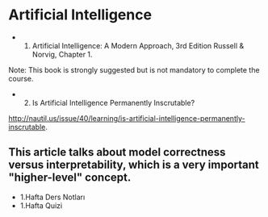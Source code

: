 # Artificial Intelligence
 * 1. Artificial Intelligence: A Modern Approach, 3rd Edition Russell & Norvig, Chapter 1.

Note: This book is strongly suggested but is not mandatory to complete the course.

 * 2. Is Artificial Intelligence Permanently Inscrutable?

http://nautil.us/issue/40/learning/is-artificial-intelligence-permanently-inscrutable.

## This article talks about model correctness versus interpretability, which is a very important "higher-level" concept.
* 1.Hafta Ders Notları
* 1.Hafta Quizi

